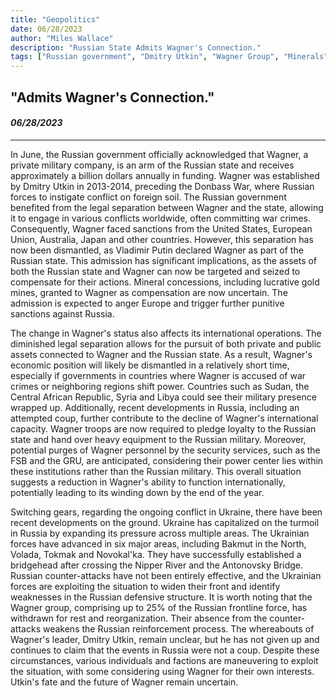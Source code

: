 ```yaml
---
title: "Geopolitics"
date: 06/28/2023
author: "Miles Wallace"
description: "Russian State Admits Wagner's Connection."
tags: ["Russian government", "Dmitry Utkin", "Wagner Group", "Minerals", "Europe", "sanctions", "Sudan", "Central African Republic", "Syria", "Libya", "FSB", "GRU", "Ukraine", "Bakmut", "Volada", "Tokmak", "Novokal'ka", "Nipper River", "Antonovsky Bridge", ]
---
```

## "Admits Wagner's Connection."
#### _06/28/2023_ 
____
In June, the Russian government officially acknowledged that Wagner, a private military company, is an arm of the Russian state and receives approximately a billion dollars annually in funding. Wagner was established by Dmitry Utkin in 2013-2014, preceding the Donbass War, where Russian forces to instigate conflict on foreign soil. The Russian government benefited from the legal separation between Wagner and the state, allowing it to engage in various conflicts worldwide, often committing war crimes. Consequently, Wagner faced sanctions from the United States, European Union, Australia, Japan and other countries. However, this separation has now been dismantled, as Vladimir Putin declared Wagner as part of the Russian state. This admission has significant implications, as the assets of both the Russian state and Wagner can now be targeted and seized to compensate for their actions. Mineral concessions, including lucrative gold mines, granted to Wagner as compensation are now uncertain. The admission is expected to anger Europe and trigger further punitive sanctions against Russia.

The change in Wagner's status also affects its international operations. The diminished legal separation allows for the pursuit of both private and public assets connected to Wagner and the Russian state. As a result, Wagner's economic position will likely be dismantled in a relatively short time, especially if governments in countries where Wagner is accused of war crimes or neighboring regions shift power. Countries such as Sudan, the Central African Republic, Syria and Libya could see their military presence wrapped up. Additionally, recent developments in Russia, including an attempted coup, further contribute to the decline of Wagner's international capacity. Wagner troops are now required to pledge loyalty to the Russian state and hand over heavy equipment to the Russian military. Moreover, potential purges of Wagner personnel by the security services, such as the FSB and the GRU, are anticipated, considering their power center lies within these institutions rather than the Russian military. This overall situation suggests a reduction in Wagner's ability to function internationally, potentially leading to its winding down by the end of the year.

Switching gears, regarding the ongoing conflict in Ukraine, there have been recent developments on the ground. Ukraine has capitalized on the turmoil in Russia by expanding its pressure across multiple areas. The Ukrainian forces have advanced in six major areas, including Bakmut in the North, Volada, Tokmak and Novokal'ka. They have successfully established a bridgehead after crossing the Nipper River and the Antonovsky Bridge. Russian counter-attacks have not been entirely effective, and the Ukrainian forces are exploiting the situation to widen their front and identify weaknesses in the Russian defensive structure. It is worth noting that the Wagner group, comprising up to 25% of the Russian frontline force, has withdrawn for rest and reorganization. Their absence from the counter-attacks weakens the Russian reinforcement process. The whereabouts of Wagner's leader, Dmitry Utkin, remain unclear, but he has not given up and continues to claim that the events in Russia were not a coup. Despite these circumstances, various individuals and factions are maneuvering to exploit the situation, with some considering using Wagner for their own interests. Utkin's fate and the future of Wagner remain uncertain.
